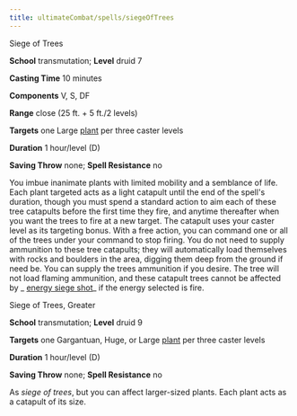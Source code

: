 ```yaml
---
title: ultimateCombat/spells/siegeOfTrees
---
```

Siege of Trees

**School** transmutation; **Level** druid 7

**Casting Time** 10 minutes

**Components** V, S, DF

**Range** close (25 ft. + 5 ft./2 levels)

**Targets** one Large [plant](monsters/creatureTypes#_plant) per three caster levels

**Duration** 1 hour/level (D)

**Saving Throw** none; **Spell Resistance** no

You imbue inanimate plants with limited mobility and a semblance of life. Each plant targeted acts as a light catapult until the end of the spell's duration, though you must spend a standard action to aim each of these tree catapults before the first time they fire, and anytime thereafter when you want the trees to fire at a new target. The catapult uses your caster level as its targeting bonus. With a free action, you can command one or all of the trees under your command to stop firing. You do not need to supply ammunition to these tree catapults; they will automatically load themselves with rocks and boulders in the area, digging them deep from the ground if need be. You can supply the trees ammunition if you desire. The tree will not load flaming ammunition, and these catapult trees cannot be affected by _ [energy siege shot](energySiegeShot#_energy-siege-shot)_ if the energy selected is fire.

Siege of Trees, Greater

**School** transmutation; **Level** druid 9

**Targets** one Gargantuan, Huge, or Large [plant](monsters/creatureTypes#_plant) per three caster levels

**Duration** 1 hour/level (D)

**Saving Throw** none; **Spell Resistance** no

As _siege of trees_, but you can affect larger-sized plants. Each plant acts as a catapult of its size.

